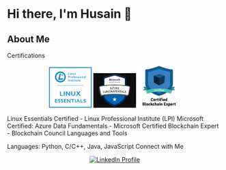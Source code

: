 # Hi there, I'm Husain 👋

## About Me


Certifications
<div align="center">
<img src="https://github.com/HusainCode/HusainCode/blob/main/Images/Essentials-Linux_250_0.webp" alt="Linux Essentials Certified" width="100" />
<img src="https://github.com/HusainCode/HusainCode/blob/main/Images/azuredata.jpg" alt="Microsoft Certified: Azure Data Fundamentals" width="100" />
<img src="https://github.com/HusainCode/HusainCode/blob/main/Images/blcokchain.png" alt="Certified Blockchain Expert" width="100" />
</div>

Linux Essentials Certified - Linux Professional Institute (LPI)
Microsoft Certified: Azure Data Fundamentals - Microsoft
Certified Blockchain Expert - Blockchain Council
Languages and Tools


Languages: Python, C/C++, Java, JavaScript
Connect with Me
<div align="center">
<a href="https://www.linkedin.com/in/husain-alshaikhahmed-a6892617b">
<img src="https://img.shields.io/badge/LinkedIn-blue?style=flat&logo=linkedin&logoColor=white" alt="LinkedIn Profile" />
</a>
</div>
